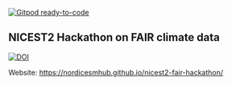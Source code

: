 [![Gitpod ready-to-code](https://img.shields.io/badge/Gitpod-ready--to--code-blue?logo=gitpod)](https://gitpod.io/#https://github.com/NordicESMhub/nicest2-fair-hackathon)


## NICEST2 Hackathon on FAIR climate data

[![DOI](https://zenodo.org/badge/DOI/10.5281/zenodo.4895082.svg)](https://doi.org/10.5281/zenodo.4895082)

Website: https://nordicesmhub.github.io/nicest2-fair-hackathon/
